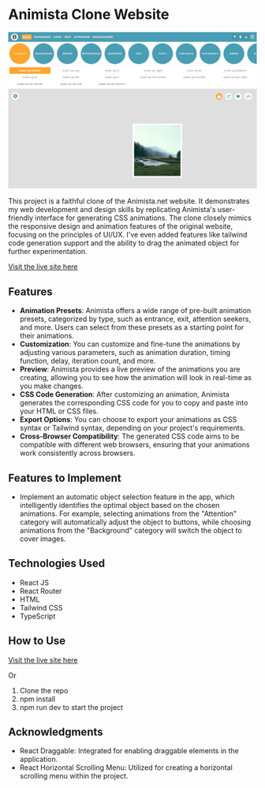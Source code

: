 # Animista Clone Website

![Project Image](https://raw.githubusercontent.com/vergarapog/animista-clone-ts/main/public/git-pic/animista-clone-sc.jpg)

This project is a faithful clone of the Animista.net website. It demonstrates my web development and design skills by replicating Animista's user-friendly interface for generating CSS animations. The clone closely mimics the responsive design and animation features of the original website, focusing on the principles of UI/UX. I've even added  features like tailwind code generation support and the ability to drag the animated object for further experimentation.

[Visit the live site here](https://animista-clone.vercel.app/)

## Features

- **Animation Presets**: Animista offers a wide range of pre-built animation presets, categorized by type, such as entrance, exit, attention seekers, and more. Users can select from these presets as a starting point for their animations.
- **Customization**: You can customize and fine-tune the animations by adjusting various parameters, such as animation duration, timing function, delay, iteration count, and more.
- **Preview**: Animista provides a live preview of the animations you are creating, allowing you to see how the animation will look in real-time as you make changes.
- **CSS Code Generation**: After customizing an animation, Animista generates the corresponding CSS code for you to copy and paste into your HTML or CSS files.
- **Export Options**: You can choose to export your animations as CSS syntax or Tailwind syntax, depending on your project's requirements.
- **Cross-Browser Compatibility**: The generated CSS code aims to be compatible with different web browsers, ensuring that your animations work consistently across browsers.

## Features to Implement
- Implement an automatic object selection feature in the app, which intelligently identifies the optimal object based on the chosen animations. For example, selecting animations from the "Attention" category will automatically adjust the object to buttons, while choosing animations from the "Background" category will switch the object to cover images.

## Technologies Used

- React JS
- React Router
- HTML
- Tailwind CSS
- TypeScript

## How to Use

[Visit the live site here](https://animista-clone.vercel.app/)

Or

1. Clone the repo
2. npm install
3. npm run dev to start the project

## Acknowledgments

- React Draggable: Integrated for enabling draggable elements in the application.
- React Horizontal Scrolling Menu: Utilized for creating a horizontal scrolling menu within the project.
